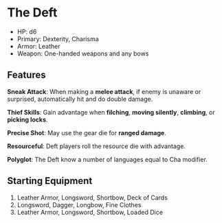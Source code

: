 # The Deft

* HP: d6
* Primary: Dexterity, Charisma
* Armor: Leather
* Weapon: One-handed weapons and any bows

## Features

**Sneak Attack**: When making a **melee attack**, if enemy is unaware or surprised, automatically hit and do double damage.

**Thief Skills**: Gain advantage when **filching**, **moving silently**, **climbing**, or **picking locks**.

**Precise Shot**: May use the gear die for **ranged damage**.

**Resourceful**: Deft players roll the resource die with advantage.

**Polyglot**: The Deft know a number of languages equal to Cha modifier.

## Starting Equipment

1. Leather Armor, Longsword, Shortbow, Deck of Cards
2. Longsword, Dagger, Longbow, Fine Clothes
3. Leather Armor, Longsword, Shortbow, Loaded Dice